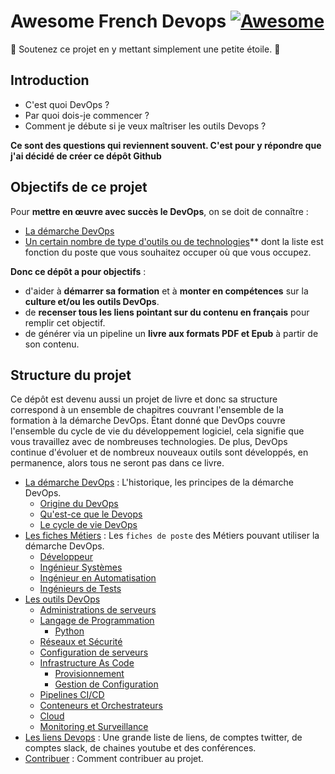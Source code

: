 # Awesome French Devops [![Awesome](https://cdn.rawgit.com/sindresorhus/awesome/d7305f38d29fed78fa85652e3a63e154dd8e8829/media/badge.svg)](https://github.com/sindresorhus/awesome)
🚩 Soutenez ce projet en y mettant simplement une petite étoile. 🌟

## Introduction

* C'est quoi DevOps ?
* Par quoi dois-je commencer ?
* Comment je débute si je veux maîtriser les outils Devops ?

**Ce sont des questions qui reviennent souvent. C'est pour y répondre que
j'ai décidé de créer ce dépôt Github**

## Objectifs de ce projet

Pour **mettre en œuvre avec succès le DevOps**, on se doit de connaître :

* [La démarche DevOps](demarche-devops/)
* [Un certain nombre de type d'outils ou de technologies](outils/)** dont la
  liste est fonction du poste que vous souhaitez occuper où que vous occupez.

**Donc ce dépôt a pour objectifs** :

* d'aider à **démarrer sa formation** et à **monter en compétences** sur la
  **culture et/ou les outils DevOps**.
* de **recenser tous les liens pointant sur du contenu en français** pour
  remplir cet objectif.
* de générer via un pipeline un **livre aux formats PDF et Epub** à partir de
  son contenu.

## Structure du projet

Ce dépôt est devenu aussi un projet de livre et donc sa structure correspond à
un ensemble de chapitres couvrant l'ensemble de la formation à la démarche
DevOps. Étant donné que DevOps couvre l'ensemble du cycle de vie du
développement logiciel, cela signifie que vous travaillez avec de nombreuses
technologies. De plus, DevOps continue d'évoluer et de nombreux nouveaux outils
sont développés, en permanence, alors tous ne seront pas dans ce livre.

* [La démarche DevOps](demarche-devops/) : L'historique, les principes de la démarche
  DevOps.
  * [Origine du DevOps](demarche-devops/origine/README.md)
  * [Qu'est-ce que le Devops](demarche-devops/introduction/README.md)
  * [Le cycle de vie DevOps](demarche-devops/cycle/README.md)
* [Les fiches Métiers](metiers/) : Les `fiches de poste` des Métiers pouvant
  utiliser la démarche DevOps.
  * [Développeur](metiers/developpeur/)
  * [Ingénieur Systèmes](metiers/systeme/)
  * [Ingénieur en Automatisation](metiers/automate/)
  * [Ingénieurs de Tests](metiers/tests/)
* [Les outils DevOps](outils/)
  * [Administrations de serveurs](outils/admin-serveurs/)
  * [Langage de Programmation](outils/langages-programmation/)
    * [Python](outils/langages-programmation/python/)
  * [Réseaux et Sécurité](outils/reseau-securite/)
  * [Configuration de serveurs](outils/configuration-serveurs/)
  * [Infrastructure As Code](outils/infra-as-code/)
    * [Provisionnement](outils/infra-as-code/provision/)
    * [Gestion de Configuration](outils/infra-as-code/gestion-configuration/)
  * [Pipelines CI/CD](outils/ci-cd/)
  * [Conteneurs et Orchestrateurs](outils/conteneur-orchestration/)
  * [Cloud](outils/cloud/)
  * [Monitoring et Surveillance](outils/surveillance/)
* [Les liens Devops](bookmarks/) : Une grande liste de liens, de comptes
  twitter, de comptes slack, de chaines youtube et des conférences.
* [Contribuer](contribute/) : Comment contribuer au projet.


